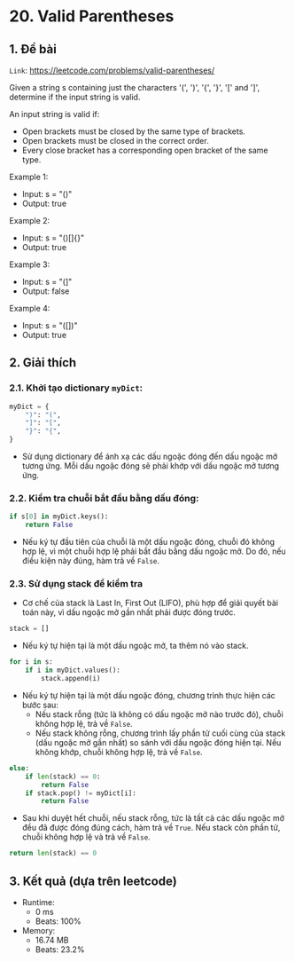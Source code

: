 # 20. Valid Parentheses
## 1. Đề bài
`Link`: https://leetcode.com/problems/valid-parentheses/

Given a string s containing just the characters '(', ')', '{', '}', '[' and ']', determine if the input string is valid.

An input string is valid if:
- Open brackets must be closed by the same type of brackets.
- Open brackets must be closed in the correct order.
- Every close bracket has a corresponding open bracket of the same type.

Example 1: 
- Input: s = "()"
- Output: true

Example 2:
- Input: s = "()[]{}"
- Output: true

Example 3:
- Input: s = "(]"
- Output: false

Example 4:
- Input: s = "([])"
- Output: true
## 2. Giải thích
### 2.1. Khởi tạo dictionary `myDict`:
```python
myDict = {
    ")": "(",
    "]": "[",
    "}": "{",
}
```
- Sử dụng dictionary để ánh xạ các dấu ngoặc đóng đến dấu ngoặc mở tương ứng. Mỗi dấu ngoặc đóng sẽ phải khớp với dấu ngoặc mở tương ứng.
### 2.2. Kiểm tra chuỗi bắt đầu bằng dấu đóng: 
```python
if s[0] in myDict.keys():
    return False
```
- Nếu ký tự đầu tiên của chuỗi là một dấu ngoặc đóng, chuỗi đó không hợp lệ, vì một chuỗi hợp lệ phải bắt đầu bằng dấu ngoặc mở. Do đó, nếu điều kiện này đúng, hàm trả về `False`.
### 2.3. Sử dụng stack để kiểm tra
- Cơ chế của stack là Last In, First Out (LIFO), phù hợp để giải quyết bài toán này, vì dấu ngoặc mở gần nhất phải được đóng trước. 
```python
stack = []
``` 
- Nếu ký tự hiện tại là một dấu ngoặc mở, ta thêm nó vào stack.
```python
for i in s:
    if i in myDict.values():
        stack.append(i)
```
- Nếu ký tự hiện tại là một dấu ngoặc đóng, chương trình thực hiện các bước sau:
    + Nếu stack rỗng (tức là không có dấu ngoặc mở nào trước đó), chuỗi không hợp lệ, trả về `False`.
    + Nếu stack không rỗng, chương trình lấy phần tử cuối cùng của stack (dấu ngoặc mở gần nhất) so sánh với dấu ngoặc đóng hiện tại. Nếu không khớp, chuỗi không hợp lệ, trả về `False`.
```python
else:
    if len(stack) == 0:
        return False
    if stack.pop() != myDict[i]:
        return False
```
- Sau khi duyệt hết chuỗi, nếu stack rỗng, tức là tất cả các dấu ngoặc mở đều đã được đóng đúng cách, hàm trả về `True`. Nếu stack còn phần tử, chuỗi không hợp lệ và trả về `False`.
```python
return len(stack) == 0 
```
## 3. Kết quả (dựa trên leetcode)
- Runtime:
    + 0 ms
    + Beats: 100%
- Memory:
    + 16.74 MB
    + Beats: 23.2%
